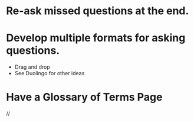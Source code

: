 # Re-ask missed questions at the end.

# Develop multiple formats for asking questions.

- Drag and drop
- See Duolingo for other ideas

# Have a Glossary of Terms Page
//